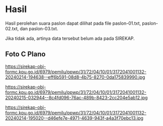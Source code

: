# Hasil

Hasil perolehan suara paslon dapat dilihat pada file paslon-01.txt, paslon-02.txt, dan paslon-03.txt.

Jika tidak ada, artinya data tersebut belum ada pada SIREKAP.

## Foto C Plano

https://sirekap-obj-formc.kpu.go.id/6979/pemilu/ppwp/31/72/04/10/01/3172041001132-20240214-194638--eff6b591-08d8-4b75-8270-0da175839990.jpg

https://sirekap-obj-formc.kpu.go.id/6979/pemilu/ppwp/31/72/04/10/01/3172041001132-20240215-032944--8c4fd096-76ac-489b-8423-2cc204e5ab12.jpg

https://sirekap-obj-formc.kpu.go.id/6979/pemilu/ppwp/31/72/04/10/01/3172041001132-20240214-195020--d46efe7e-4971-4639-943f-a4a3f70ebc13.jpg

